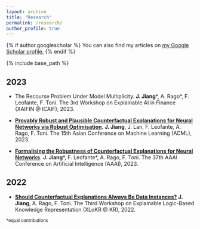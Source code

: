 ```yaml
---
layout: archive
title: "Research"
permalink: /research/
author_profile: true
---
```


{% if author.googlescholar %}
  You can also find my articles on <u><a href="{{author.googlescholar}}">my Google Scholar profile</a>.</u>
{% endif %}

{% include base_path %}

## 2023

- The Recourse Problem Under Model Multiplicity. **J. Jiang**\*, A. Rago\*, F. Leofante, F. Toni. The 3rd Workshop on Explainable AI in Finance (XAIFIN @ ICAIF), 2023.

- [**Provably Robust and Plausible Counterfactual Explanations for Neural Networks via Robust Optimisation**](https://arxiv.org/abs/2309.12545). **J. Jiang**, J. Lan, F. Leofante, A. Rago, F. Toni. The 15th Asian Conference on Machine Learning (ACML), 2023.

- [**Formalising the Robustness of Counterfactual Explanations for Neural Networks**](https://ojs.aaai.org/index.php/AAAI/article/view/26740). **J. Jiang**\*, F. Leofante\*, A. Rago, F. Toni. The 37th AAAI Conference on Artificial Intelligence (AAAI), 2023.

## 2022

- [**Should Counterfactual Explanations Always Be Data Instances?**](https://sites.google.com/view/xlokr2022) **J. Jiang**, A. Rago, F. Toni. The Third Workshop on Explainable Logic-Based Knowledge Representation (XLoKR @ KR), 2022.

<sub>*equal contributions</sub>
